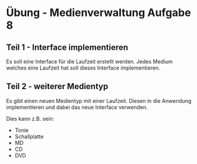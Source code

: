 # Übung - Medienverwaltung Aufgabe 8

## Teil 1 - Interface implementieren

Es soll eine Interface für die Laufzeit erstellt werden. Jedes Medium welches eine Laufzeit hat soll dieses Interface implementieren.

## Teil 2 - weiterer Medientyp

Es gibt einen neuen Medientyp mit einer Laufzeit. Diesen in die Anwendung implementieren und dabei das neue Interface verwenden.

Dies kann z.B. sein:
* Tonie
* Schallplatte
* MD
* CD
* DVD